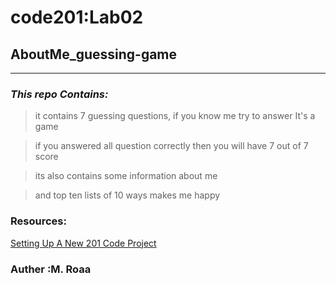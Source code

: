 # code201:Lab02 
## AboutMe_guessing-game
<hr></hr>

### *This repo Contains:*

>it contains 7 guessing questions, if you know me try to answer It's a game

>if you answered all question correctly then you will have 7 out of 7 score

>its also contains some information about me

>and top ten lists of 10 ways makes me happy

### Resources:
[Setting Up A New 201 Code Project](https://codefellows.github.io/code-201-guide/curriculum/class-02/project_setup)

### Auther :M. Roaa 


